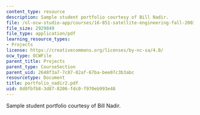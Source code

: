 ```yaml
---
content_type: resource
description: Sample student portfolio courtesy of Bill Nadir.
file: /ol-ocw-studio-app/courses/16-851-satellite-engineering-fall-2003/8d0fbfb83d878206fdc0f970eb993e48_portfolio_nadir2.pdf
file_size: 2929849
file_type: application/pdf
learning_resource_types:
- Projects
license: https://creativecommons.org/licenses/by-nc-sa/4.0/
ocw_type: OCWFile
parent_title: Projects
parent_type: CourseSection
parent_uid: 2648f3a7-7c87-82af-67ba-bee07c3b3abc
resourcetype: Document
title: portfolio_nadir2.pdf
uid: 8d0fbfb8-3d87-8206-fdc0-f970eb993e48
---
```

Sample student portfolio courtesy of Bill Nadir.